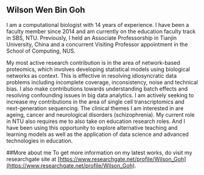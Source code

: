 ## Wilson Wen Bin Goh
I am a computational biologist with 14 years of experience. I have been a faculty member since 2014 and am currently on the education faculty track in SBS, NTU. Previously, I held an Associate Professorship in Tianjin University, China and a concurrent Visiting Professor appointment in the School of Computing, NUS. 

My most active research contribution is in the area of network-based proteomics, which involves developing statistical models using biological networks as context. This is effective in resolving idiosyncratic data problems including incomplete coverage, inconsistency, noise and technical bias. I also make contributions towards understanding batch effects and resolving confounding issues in big data analytics. I am actively seeking to increase my contributions in the area of single cell transcriptomics and next-generation sequencing. The clinical themes I am interested in are ageing, cancer and neurological disorders (schizophrenia). My current role in NTU also requires me to also take on education research roles. And I have been using this opportunity to explore alternative teaching and learning models as well as the application of data science and advanced technologies in education.



##More about me
To get more information on my latest works, do visit my researchgate site at [https://www.researchgate.net/profile/Wilson_Goh](https://www.researchgate.net/profile/Wilson_Goh).

